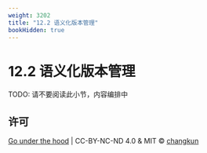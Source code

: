 ```yaml
---
weight: 3202
title: "12.2 语义化版本管理"
bookHidden: true
---
```


# 12.2 语义化版本管理

TODO: 请不要阅读此小节，内容编排中

## 许可

[Go under the hood](https://github.com/golang-design/under-the-hood) | CC-BY-NC-ND 4.0 & MIT &copy; [changkun](https://changkun.de)
